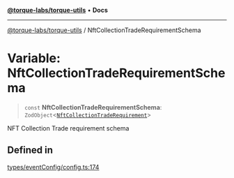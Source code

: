 [**@torque-labs/torque-utils**](../README.md) • **Docs**

***

[@torque-labs/torque-utils](../README.md) / NftCollectionTradeRequirementSchema

# Variable: NftCollectionTradeRequirementSchema

> `const` **NftCollectionTradeRequirementSchema**: `ZodObject`\<[`NftCollectionTradeRequirement`](../type-aliases/NftCollectionTradeRequirement.md)\>

NFT Collection Trade requirement schema

## Defined in

[types/eventConfig/config.ts:174](https://github.com/torque-labs/torque-utils/blob/a612e615fa21888d00ebb7bf70f9910fab4be80a/types/eventConfig/config.ts#L174)
